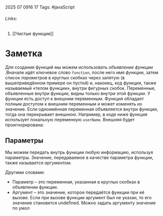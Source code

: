 2025 07 0916 17
Tags: #javaScript 
###### Links: 
1) [[Чистые функции]]
# Заметка
Для создания функций мы можем использовать _объявление функции_ .Вначале идёт ключевое слово `function`, после него _имя функции_, затем список _параметров_ в круглых скобках через запятую (в вышеприведённом примере он пустой) и, наконец, код функции, также называемый «телом функции», внутри фигурных скобок.
Переменные, объявленные внутри функции, видны только внутри этой функции. У функции есть доступ к внешним переменным. Функция обладает полным доступом к внешним переменным и может изменять их значение. Если одноимённая переменная объявляется внутри функции, тогда она перекрывает внешнюю. Например, в коде ниже функция использует локальную переменную `userName`. Внешняя будет проигнорирована:
## Параметры
Мы можем передать внутрь функции любую информацию, используя параметры. Значение, передаваемое в качестве параметра функции, также называется _аргументом_.

Другими словами:

- Параметр – это переменная, указанная в круглых скобках в объявлении функции.
- Аргумент – это значение, которое передаётся функции при её вызове.
Если при вызове функции аргумент был не указан, то его значение становится undefined.
Можно задать аргументу значение по умол
